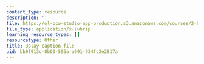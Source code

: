 ```yaml
---
content_type: resource
description: ''
file: https://ol-ocw-studio-app-production.s3.amazonaws.com/courses/2-627-fundamentals-of-photovoltaics-fall-2013/bb0f913c8b60595aa091934fc2e2817a_lLcDbHI5KGU.vtt
file_type: application/x-subrip
learning_resource_types: []
resourcetype: Other
title: 3play caption file
uid: bb0f913c-8b60-595a-a091-934fc2e2817a
---
```


